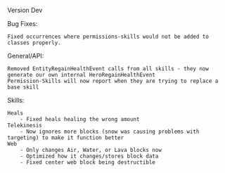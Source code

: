 Version Dev

Bug Fixes:

	Fixed occurrences where permissions-skills would not be added to classes properly.

General/API:

	Removed EntityRegainHealthEvent calls from all skills - they now generate our own internal HeroRegainHealthEvent
	Permission-Skills will now report when they are trying to replace a base skill

Skills:

	Heals
		- Fixed heals healing the wrong amount
	Telekinesis
		- Now ignores more blocks (snow was causing problems with targeting) to make it function better
	Web
		- Only changes Air, Water, or Lava blocks now
		- Optimized how it changes/stores block data
		- Fixed center web block being destructible